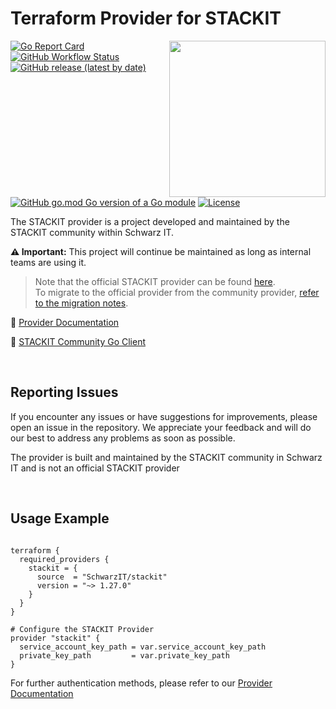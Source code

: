 # Terraform Provider for STACKIT
<!--summary-image-->
<img src="https://hcti.io/v1/image/7794df51-7ce5-43ea-b020-53536bfd1c60" width="250" align="right" />
<!--revision-45037975-d5fd-4ae0-baf6-4a9490db4c3d--><!--summary-image-->

[![Go Report Card](https://goreportcard.com/badge/github.com/SchwarzIT/terraform-provider-stackit)](https://goreportcard.com/report/github.com/SchwarzIT/terraform-provider-stackit) <!--workflow-badge-->[![GitHub Workflow Status](https://img.shields.io/badge/Acceptance%20Tests-53%20passed%2C%204%20failed-success)](https://github.com/SchwarzIT/terraform-provider-stackit/actions/workflows/acceptance_test.yml)<!--revision-6f5a4818-b6d7-47c1-89c9-7818328709e0--><!--workflow-badge--><br />[![GitHub release (latest by date)](https://img.shields.io/github/v/release/SchwarzIT/terraform-provider-stackit)](https://registry.terraform.io/providers/SchwarzIT/stackit/latest/docs) [![GitHub go.mod Go version of a Go module](https://img.shields.io/github/go-mod/go-version/gomods/athens.svg)](https://github.com/gomods/athens) [![License](https://img.shields.io/badge/License-Apache_2.0-lightgray.svg)](https://opensource.org/licenses/Apache-2.0)

The STACKIT provider is a project developed and maintained by the STACKIT community within Schwarz IT.

**⚠️ Important:** This project will continue be maintained as long as internal teams are using it.

> Note that the official STACKIT provider can be found [here](https://github.com/stackitcloud/terraform-provider-stackit).<br />To migrate to the official provider from the community provider, [refer to the migration notes](https://github.com/stackitcloud/terraform-provider-stackit/blob/main/MIGRATION.md).

📖 [Provider Documentation](https://registry.terraform.io/providers/SchwarzIT/stackit/latest/docs)

🚀 [STACKIT Community Go Client](https://github.com/SchwarzIT/community-stackit-go-client)

&nbsp;

## Reporting Issues

If you encounter any issues or have suggestions for improvements, please open an issue in the repository. We appreciate your feedback and will do our best to address any problems as soon as possible.

The provider is built and maintained by the STACKIT community in Schwarz IT and is not an official STACKIT provider

&nbsp;

## Usage Example

```hcl

terraform {
  required_providers {
    stackit = {
      source  = "SchwarzIT/stackit"
      version = "~> 1.27.0"
    }
  }
}

# Configure the STACKIT Provider
provider "stackit" {
  service_account_key_path = var.service_account_key_path
  private_key_path         = var.private_key_path
}

```

For further authentication methods, please refer to our [Provider Documentation](https://registry.terraform.io/providers/SchwarzIT/stackit/latest/docs)
